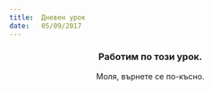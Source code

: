 ```yaml
---
title:  Дневен урок
date:   05/09/2017
---
```


### <center>Работим по този урок.</center>
<center>Моля, върнете се по-късно.</center>